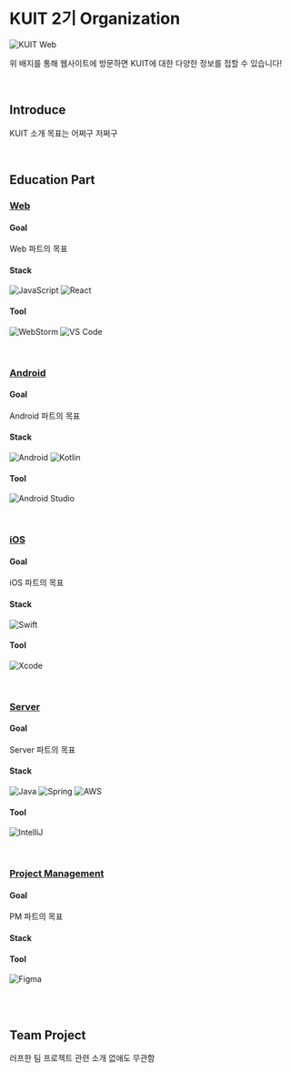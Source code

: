 # KUIT 2기 Organization
![KUIT Web](https://img.shields.io/badge/website-kuit-AC58FA?style=for-the-badge)

위 배지를 통해 웹사이트에 방문하면 KUIT에 대한 다양한 정보를 접할 수 있습니다!


<br>

## Introduce
KUIT 소개
목표는 어쩌구 저쩌구


<br>

## Education Part
### [Web]() <!-- KUIT 웹사이트 Web 링크 -->
#### Goal
Web 파트의 목표
#### Stack
![JavaScript](https://img.shields.io/badge/javascript-%23323330.svg?style=for-the-badge&logo=javascript&logoColor=%23F7DF1E)
![React](https://img.shields.io/badge/react-%2320232a.svg?style=for-the-badge&logo=react&logoColor=%2361DAFB)
#### Tool
![WebStorm](https://img.shields.io/badge/webstorm-143?style=for-the-badge&logo=webstorm&logoColor=white&color=black)
![VS Code](https://img.shields.io/badge/VS%20Code-0078d7.svg?style=for-the-badge&logo=visual-studio-code&logoColor=white)

<br>

### [Android]()
#### Goal
Android 파트의 목표
#### Stack
![Android](https://img.shields.io/badge/Android-3DDC84?style=for-the-badge&logo=android&logoColor=white)
![Kotlin](https://img.shields.io/badge/kotlin-%237F52FF.svg?style=for-the-badge&logo=kotlin&logoColor=white)
#### Tool
![Android Studio](https://img.shields.io/badge/Android%20Studio-3DDC84.svg?style=for-the-badge&logo=android-studio&logoColor=white)

<br>

### [iOS]()
#### Goal
iOS 파트의 목표

#### Stack 
![Swift](https://img.shields.io/badge/swift-F54A2A?style=for-the-badge&logo=swift&logoColor=white)
#### Tool
![Xcode](https://img.shields.io/badge/Xcode-007ACC?style=for-the-badge&logo=Xcode&logoColor=white)

<br>

### [Server]()
#### Goal
Server 파트의 목표

#### Stack
![Java](https://img.shields.io/badge/java-%23ED8B00.svg?style=for-the-badge&logo=openjdk&logoColor=white)
![Spring](https://img.shields.io/badge/spring-%236DB33F.svg?style=for-the-badge&logo=spring&logoColor=white)
![AWS](https://img.shields.io/badge/AWS-%23FE642E.svg?style=for-the-badge&logo=amazon-aws&logoColor=white)
#### Tool
![IntelliJ](https://img.shields.io/badge/IntelliJ-000000.svg?style=for-the-badge&logo=intellij-idea&logoColor=white)

<br>

### [Project Management]()
#### Goal
PM 파트의 목표

#### Stack

#### Tool
![Figma](https://img.shields.io/badge/figma-%232E2E2E.svg?style=for-the-badge&logo=figma&logoColor=white)

<br><br>

## Team Project
러프한 팀 프로젝트 관련 소개
없애도 무관함

